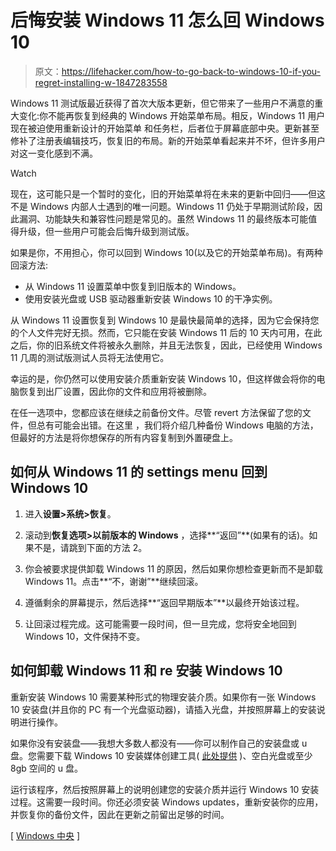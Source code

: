 # 后悔安装 Windows 11 怎么回 Windows 10

> 原文：<https://lifehacker.com/how-to-go-back-to-windows-10-if-you-regret-installing-w-1847283558>

Windows 11 测试版最近获得了首次大版本更新，但它带来了一些用户不满意的重大变化:你不能再恢复到经典的 Windows 开始菜单布局。相反，Windows 11 用户现在被迫使用重新设计的开始菜单 和任务栏，后者位于屏幕底部中央。更新甚至修补了注册表编辑技巧，恢复旧的布局。新的开始菜单看起来并不坏，但许多用户对这一变化感到不满。

Watch

现在，这可能只是一个暂时的变化，旧的开始菜单将在未来的更新中回归——但这不是 Windows 内部人士遇到的唯一问题。Windows 11 仍处于早期测试阶段，因此漏洞、功能缺失和兼容性问题是常见的。虽然 Windows 11 的最终版本可能值得升级，但一些用户可能会后悔升级到测试版。

如果是你，不用担心，你可以回到 Windows 10(以及它的开始菜单布局)。有两种回滚方法:

*   从 Windows 11 设置菜单中恢复到旧版本的 Windows。
*   使用安装光盘或 USB 驱动器重新安装 Windows 10 的干净实例。

从 Windows 11 设置恢复到 Windows 10 是最快最简单的选择，因为它会保持您的个人文件完好无损。然而，它只能在安装 Windows 11 后的 10 天内可用，在此之后，你的旧系统文件将被永久删除，并且无法恢复，因此，已经使用 Windows 11 几周的测试版测试人员将无法使用它。

幸运的是，你仍然可以使用安装介质重新安装 Windows 10，但这样做会将你的电脑恢复到出厂设置，因此你的文件和应用将被删除。

在任一选项中，您都应该在继续之前备份文件。尽管 revert 方法保留了您的文件，但总有可能会出错。在这里 ，我们将介绍几种备份 Windows 电脑的方法，但最好的方法是将你想保存的所有内容复制到外置硬盘上。

## 如何从 Windows 11 的 settings menu 回到 Windows 10

1.  进入**设置>系统>恢复**。
2.  滚动到**恢复选项>以前版本的 Windows** ，选择**“返回”**(如果有的话)。如果不是，请跳到下面的方法 2。

3.  你会被要求提供卸载 Windows 11 的原因，然后如果你想检查更新而不是卸载 Windows 11。点击**“不，谢谢”**继续回滚。
4.  遵循剩余的屏幕提示，然后选择**“返回早期版本”**以最终开始该过程。
5.  让回滚过程完成。这可能需要一段时间，但一旦完成，您将安全地回到 Windows 10，文件保持不变。

## 如何卸载 Windows 11 和 re 安装 Windows 10

重新安装 Windows 10 需要某种形式的物理安装介质。如果你有一张 Windows 10 安装盘(并且你的 PC 有一个光盘驱动器)，请插入光盘，并按照屏幕上的安装说明进行操作。

如果你没有安装盘——我想大多数人都没有——你可以制作自己的安装盘或 u 盘。您需要下载 Windows 10 安装媒体创建工具( [此处提供](https://www.microsoft.com/en-us/software-download/windows10) )、空白光盘或至少 8gb 空间的 u 盘。

运行该程序，然后按照屏幕上的说明创建您的安装介质并运行 Windows 10 安装过程。这需要一段时间。你还必须安装 Windows updates，重新安装你的应用，并恢复你的备份文件，因此在更新之前留出足够的时间。

[ [Windows 中央](https://www.windowscentral.com/how-roll-back-windows-10-if-windows-11-preview-acting?utm_source=feedburner&utm_medium=feed&utm_campaign=Feed%3A+wmexperts+%28Windows+Central%29) ]